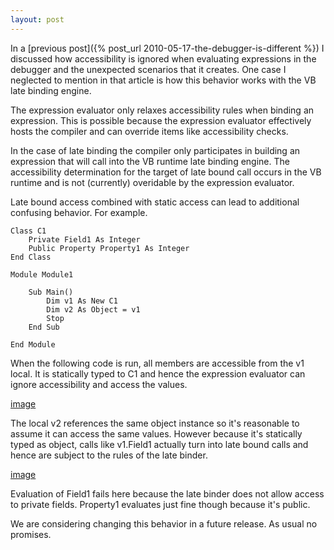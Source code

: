 ```yaml
---
layout: post
---
```

In a [previous post]({% post_url 2010-05-17-the-debugger-is-different %}) I discussed how accessibility is ignored when evaluating expressions in the debugger and the unexpected scenarios that it creates. One case I neglected to mention in that article is how this behavior works with the VB late binding engine.

The expression evaluator only relaxes accessibility rules when binding an expression. This is possible because the expression evaluator effectively hosts the compiler and can override items like accessibility checks.  

In the case of late binding the compiler only participates in building an expression that will call into the VB runtime late binding engine. The accessibility determination for the target of late bound call occurs in the VB runtime and is not (currently) overidable by the expression evaluator.  

Late bound access combined with static access can lead to additional confusing behavior. For example.

    
``` vbnet
Class C1
    Private Field1 As Integer
    Public Property Property1 As Integer
End Class

Module Module1

    Sub Main()
        Dim v1 As New C1
        Dim v2 As Object = v1
        Stop
    End Sub

End Module
```

When the following code is run, all members are accessible from the v1 local.  It is statically typed to C1 and hence the expression evaluator can ignore accessibility and access the values.

[image](/images/posts/nothing-private1.png)

The local v2 references the same object instance so it's reasonable to assume it can access the same values. However because it's statically typed as object, calls like v1.Field1 actually turn into late bound calls and hence are subject to the rules of the late binder.

[image](/images/posts/nothing-private2.png)

Evaluation of Field1 fails here because the late binder does not allow access to private fields. Property1 evaluates just fine though because it's public.

We are considering changing this behavior in a future release. As usual no promises.

